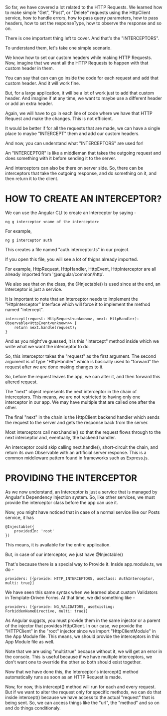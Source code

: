 So far, we have covered a lot related to the HTTP Requests. We learned how to make simple "Get", "Post", or "Delete" requests using the HttpClient service, how to handle errors, how to pass query parameters, how to pass headers, how to set the responseType, how to observe the response and so on.

There is one important thing left to cover. And that's the "INTERCEPTORS".

To understand them, let's take one simple scenario.

We know how to set our custom headers while making HTTP Requests. Now, imagine that we want all the HTTP Requests to happen with that custom header in them.

You can say that can can go inside the code for each request and add that custom header. And it will work fine.

But, for a large application, it will be a lot of work just to add that custom header. And imagine if at any time, we want to maybe use a different header or add an extra header.

Again, we will have to go in each line of code where we have that HTTP Request and make the changes. This is not efficient.

It would be better if for all the requests that are made, we can have a single place to maybe "INTERCEPT" them and add our custom headers.

And now, you can understand what "INTERCEPTORS" are used for!

An "INTERCEPTOR" is like a middleman that takes the outgoing request and does something with it before sending it to the server.

And interceptors can also be there on server side. So, there can be interceptors that take the outgoing response, and do something on it, and then return it to the client.

# HOW TO CREATE AN INTERCEPTOR?

We can use the Angular CLI to create an Interceptor by saying - 

    ng g interceptor <name of the interceptor>

For example,

    ng g interceptor auth

This creates a file named "auth.interceptor.ts" in our project.

If you open this file, you will see a lot of thigns already imported.

For example, HttpRequest, HttpHandler, HttpEvent, HttpInterceptor are all already imported from '@angular/common/http'.

We also see that on the class, the @Injectable() is used since at the end, an Interceptor is just a service.

It is important to note that an Interceptor needs to implement the "HttpInterceptor" Interface which will force it to implement the method named "intercept".

    intercept(request: HttpRequest<unknown>, next: HttpHandler): Observable<HttpEvent<unknown>> {
        return next.handle(request);
    }

And as you might've guessed, it is this "intercept" method inside which we write what we want the interceptor to do.

So, this interceptor takes the "request" as the first argument. The second argument is of type "HttpHandler" which is basically used to "forward" the request after we are done making changes to it.

So, before the request leaves the app, we can alter it, and then forward this altered request.

The "next" object represents the next interceptor in the chain of interceptors. This means, we are not restricted to having only one interceptor in our app. We may have multiple that are called one after the other.

The final "next" in the chain is the HttpClient backend handler which sends the request to the server and gets the response back from the server.

Most interceptors call next.handle() so that the request flows through to the next interceptor and, eventually, the backend handler.

An interceptor could skip calling next.handle(), short-circuit the chain, and return its own Observable with an artificial server response. This is a common middleware pattern found in frameworks such as Express.js.

# PROVIDING THE INTERCEPTOR

As we now understand, an Interceptor is just a service that is managed by Angular's Dependency Injection system. So, like other services, we must provide the interceptor class before the app can use it.

Now, you might have noticed that in case of a normal service like our Posts service, it has 

    @Injectable({
        providedIn: 'root'
    })

This means, it is available for the entire application.

But, in case of our interceptor, we just have @Injectable()

That's because there is a special way to Provide it. Inside app.module.ts, we do -

    providers: [{provide: HTTP_INTERCEPTORS, useClass: AuthInterceptor, multi: true}]

We have seen this same syntax when we learned about custom Validators in Template-Driven Forms. At that time, we did something like -

    providers: [{provide: NG_VALIDATORS, useExisting: ForbiddenNameDirective, multi: true}]

As Angular suggsts, you must provide them in the same injector or a parent of the injector that provides HttpClient. In our case, we provide the "HTTPClient" in the "root" injector since we import "HttpClientModule" in the App Module file. This means, we should provide the interceptors in this App Module file as well.

Note that we are using "multi:true" because without it, we will get an error in the console. This is useful because if we have multiple interceptors, we don't want one to override the other so both should exist together. 

Now that we have done this, the Interceptor's intercept() method automatically runs as soon as an HTTP Request is made. 

Now, for now, this intercept() method will run for each and every request. But if we want to alter the request only for specific methods, we can do that inside intercept() because we have access to the actual "request" that is being sent. So, we can access things like the "url", the "method" and so on and do things conditionaly.